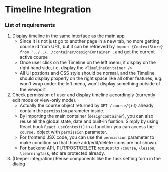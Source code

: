 # Timeline Integration

### List of requirements
1. Display timeline in the same interface as the main app
    - Since it is not just go to another page in a new tab, no more getting course id from URL, but it can be retrieved by ```import {ContextStore} from '../../../container/designContainer'```, and get the current active course
    - Once user click on the Timeline on the left menu, it display on the right hand side, i.e. display the ```<TimelineContainer />```
    - All UI postions and CSS style should be normal, and the Timeline should display properly on the right space like all other features, e.g. won't wrap under the left menu, won't display something outside of the viewport
2. Check permission of user and display timeline accordingly (currently edit mode or view-only mode).
    - Actually the course object returned by ```GET /course/{id}``` already contain the ```permission``` parameter inside.
    - By importing the main container (```designContainer```), you can also reuse all the global state, date and built-in funtion. Simply by using React hook ```React.useContext()``` in a function you can access the ``` course.``` object with ```permission``` parameter.
    - For frontend JSX code, you can use the ```permission``` parameter to make condition so that those add/edit/delete icons are not shown.
    - For backend API, PUT/POST/DELETE request to ```\course```, ```\lesson```, ```\learningTask```, etc are protected already.
  3. (Deeper integration) Reuse components like the task setting form in the dialog